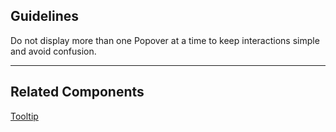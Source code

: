 ## Guidelines

Do not display more than one Popover at a time to keep interactions simple and avoid confusion.

---

## Related Components

[Tooltip](#/components/Tooltip)
